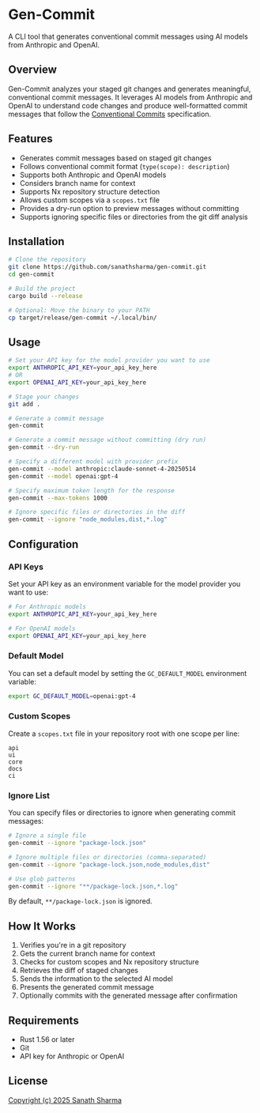 # Gen-Commit

A CLI tool that generates conventional commit messages using AI models from Anthropic and OpenAI.

## Overview

Gen-Commit analyzes your staged git changes and generates meaningful, conventional commit messages. It leverages AI models from Anthropic and OpenAI to understand code changes and produce well-formatted commit messages that follow the [Conventional Commits](https://www.conventionalcommits.org/) specification.

## Features

- Generates commit messages based on staged git changes
- Follows conventional commit format (`type(scope): description`)
- Supports both Anthropic and OpenAI models
- Considers branch name for context
- Supports Nx repository structure detection
- Allows custom scopes via a `scopes.txt` file
- Provides a dry-run option to preview messages without committing
- Supports ignoring specific files or directories from the git diff analysis

## Installation

```bash
# Clone the repository
git clone https://github.com/sanathsharma/gen-commit.git
cd gen-commit

# Build the project
cargo build --release

# Optional: Move the binary to your PATH
cp target/release/gen-commit ~/.local/bin/
```

## Usage

```bash
# Set your API key for the model provider you want to use
export ANTHROPIC_API_KEY=your_api_key_here
# OR
export OPENAI_API_KEY=your_api_key_here

# Stage your changes
git add .

# Generate a commit message
gen-commit

# Generate a commit message without committing (dry run)
gen-commit --dry-run

# Specify a different model with provider prefix
gen-commit --model anthropic:claude-sonnet-4-20250514
gen-commit --model openai:gpt-4

# Specify maximum token length for the response
gen-commit --max-tokens 1000

# Ignore specific files or directories in the diff
gen-commit --ignore "node_modules,dist,*.log"
```

## Configuration

### API Keys

Set your API key as an environment variable for the model provider you want to use:

```bash
# For Anthropic models
export ANTHROPIC_API_KEY=your_api_key_here

# For OpenAI models
export OPENAI_API_KEY=your_api_key_here
```

### Default Model

You can set a default model by setting the `GC_DEFAULT_MODEL` environment variable:

```bash
export GC_DEFAULT_MODEL=openai:gpt-4
```

### Custom Scopes

Create a `scopes.txt` file in your repository root with one scope per line:

```
api
ui
core
docs
ci
```

### Ignore List

You can specify files or directories to ignore when generating commit messages:

```bash
# Ignore a single file
gen-commit --ignore "package-lock.json"

# Ignore multiple files or directories (comma-separated)
gen-commit --ignore "package-lock.json,node_modules,dist"

# Use glob patterns
gen-commit --ignore "**/package-lock.json,*.log"
```

By default, `**/package-lock.json` is ignored.

## How It Works

1. Verifies you're in a git repository
2. Gets the current branch name for context
3. Checks for custom scopes and Nx repository structure
4. Retrieves the diff of staged changes
5. Sends the information to the selected AI model
6. Presents the generated commit message
7. Optionally commits with the generated message after confirmation

## Requirements

- Rust 1.56 or later
- Git
- API key for Anthropic or OpenAI

## License

[Copyright (c) 2025 Sanath Sharma](LICENSE)
